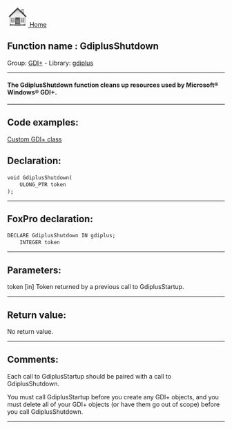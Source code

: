 [<img src="../../images/home.png"> Home ](https://github.com/VFPX/Win32API)  

## Function name : GdiplusShutdown
Group: [GDI+](../../functions_group.md#GDIplus)  -  Library: [gdiplus](../../Libraries.md#gdiplus)  
***  


#### The GdiplusShutdown function cleans up resources used by Microsoft&reg; Windows&reg; GDI+.
***  


## Code examples:
[Custom GDI+ class](../../samples/sample_450.md)  

## Declaration:
```foxpro  
void GdiplusShutdown(
    ULONG_PTR token
);  
```  
***  


## FoxPro declaration:
```foxpro  
DECLARE GdiplusShutdown IN gdiplus;
	INTEGER token  
```  
***  


## Parameters:
token
[in] Token returned by a previous call to GdiplusStartup.   
***  


## Return value:
No return value.  
***  


## Comments:
Each call to GdiplusStartup should be paired with a call to GdiplusShutdown.  
  
You must call GdiplusStartup before you create any GDI+ objects, and you must delete all of your GDI+ objects (or have them go out of scope) before you call GdiplusShutdown.  
  
***  


